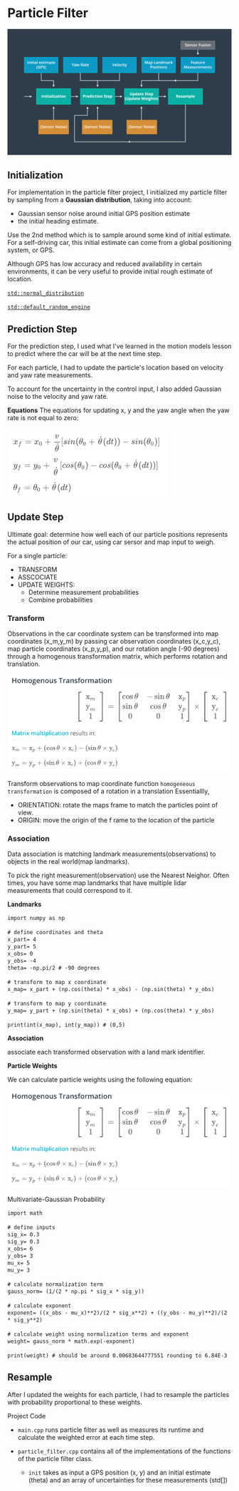 [//]: # (Image References)

[image0]: ./ReadmeImages/ParticleFilterAlgorithmFlowchar.png "Flowchar"
[image1]: ./ReadmeImages/UpdateEquations.png "yaw_rate!=0"
[image2]: ./ReadmeImages/Transformation.png 
[image3]: ./ReadmeImages/ParticleWeights.png 


# Particle Filter


![alt text][image0]

## Initialization

For implementation in the particle filter project, I initialized my particle filter by sampling from a __Gaussian distribution__, taking into account:

- Gaussian sensor noise around initial GPS position estimate
- the initial heading estimate.

Use the 2nd method which is to sample around some kind of initial estimate. For a self-driving car, this initial estimate can come from a global positioning system, or GPS.

Although GPS has low accuracy and reduced availability in certain environments, it can be very useful to provide initial rough estimate of location.

[`std::normal_distribution`](http://en.cppreference.com/w/cpp/numeric/random/normal_distribution)

[`std::default_random_engine`](http://www.cplusplus.com/reference/random/default_random_engine/)

## Prediction Step

For the prediction step, I used what I've learned in the motion models lesson to predict where the car will be at the next time step.

For each particle, I had to update the particle's location based on velocity and yaw rate measurements.

To account for the uncertainty in the control input, I also added Gaussian noise to the velocity and yaw rate.

**Equations**
The equations for updating x, y and the yaw angle when the yaw rate is not equal to zero:

![alt text][image1]


## Update Step

Ultimate goal: determine how well each of our particle positions represents the actual position of our car, using car sersor and map input to weigh.

For a single particle:

- TRANSFORM  
- ASSCOCIATE
- UPDATE WEIGHTS: 
	- Determine measurement probabilities
	- Combine probabilities
	
### Transform

Observations in the car coordinate system can be transformed into map coordinates (x_m,y_m) by passing car observation coordinates (x_c,y_c), map particle coordinates (x_p,y_p), and our rotation angle (-90 degrees) through a homogenous transformation matrix, which performs rotation and translation.

![alt text][image2]


Transform observations to map coordinate
function `homogeneous transformation` is composed of a rotation in a translation
Essentiallly, 

- ORIENTATION: rotate the maps frame to match the particles point of view.
- ORIGIN: move the origin of the f
rame to the location of the particle

### Association
Data association is matching landmark measurements(observations) to objects in the real world(map landmarks). 

To pick the right measurement(observation) use the Nearest Neighor. Often times, you have some map landmarks that have multiple lidar measurements that could correspond to it. 


**Landmarks**

```
import numpy as np

# define coordinates and theta
x_part= 4
y_part= 5
x_obs= 0
y_obs= -4
theta= -np.pi/2 # -90 degrees

# transform to map x coordinate
x_map= x_part + (np.cos(theta) * x_obs) - (np.sin(theta) * y_obs)

# transform to map y coordinate
y_map= y_part + (np.sin(theta) * x_obs) + (np.cos(theta) * y_obs)

print(int(x_map), int(y_map)) # (0,5)
```

**Association**

associate each transformed observation with a land mark identifier.

**Particle Weights**

We can calculate particle weights using the following equation:

![alt text][image2]

Multivariate-Gaussian Probability

```
import math

# define inputs
sig_x= 0.3
sig_y= 0.3
x_obs= 6
y_obs= 3
mu_x= 5
mu_y= 3

# calculate normalization term
gauss_norm= (1/(2 * np.pi * sig_x * sig_y))

# calculate exponent
exponent= ((x_obs - mu_x)**2)/(2 * sig_x**2) + ((y_obs - mu_y)**2)/(2 * sig_y**2)

# calculate weight using normalization terms and exponent
weight= gauss_norm * math.exp(-exponent)

print(weight) # should be around 0.00683644777551 rounding to 6.84E-3
```

	

## Resample

After I updated the weights for each particle, I had to resample the particles with probability proportional to these weights.

Project Code

- `main.cpp` runs particle filter as well as measures its runtime and calculate the weighted error at each time step.

- `particle_filter.cpp` contains all of the implementations of the functions of the particle filter class.
	- `init` takes as input a GPS position (x, y) and an initial estimate (theta) and an array of uncertainties for these measurements (std[])

